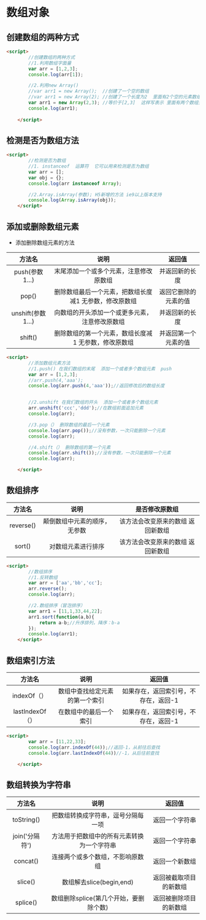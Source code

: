 # 数组对象

## 创建数组的两种方式

```html
<script>
        //创建数组的两种方式
        //1.利用数组字面量
        var arr = [1,2,3];
        console.log(arr[1]);

        //2.利用new Array()
        //var arr1 = new Array();  //创建了一个空的数组
        //var arr1 = new Array(2); //创建了一个长度为2  里面有2个空的元素数组
        var arr1 = new Array(2,3); //等价于[2,3]  这样写表示 里面有两个数组元素  是 2和 3
        console.log(arr1);
        
    </script>
```

## 检测是否为数组方法

```html
<script>
        //检测是否为数组
        //1. instanceof  运算符  它可以用来检测是否为数组
        var arr = [];
        var obj = {};
        console.log(arr instanceof Array);

        //2.Array.isArray(参数); H5新增的方法 ie9以上版本支持
        console.log(Array.isArray(obj));
    </script>
```

## 添加或删除数组元素

* 添加删除数组元素的方法

|      方法名       |                          说明                           |        返回值        |
| :---------------: | :-----------------------------------------------------: | :------------------: |
|  push(参数1...)   |         末尾添加一个或多个元素，注意修改原数组          |    并返回新的长度    |
|       pop()       | 删除数组最后一个元素，把数组长度减1  无参数，修改原数组 | 返回它删除的元素的值 |
| unshift(参数1...) |     向数组的开头添加一个或更多元素，注意修改原数组      |    并返回新的长度    |
|      shift()      |  删除数组的第一个元素，数组长度减1 无参数，修改原数组   | 并返回第一个元素的值 |

```html
<script>
        //添加数组元素方法
        //1.push() 在我们数组的末尾  添加一个或者多个数组元素  push
        var arr = [1,2,3];
        //arr.push(4,'aaa');
        console.log(arr.push(4,'aaa'));//返回修改后的数组长度


        //2.unshift 在我们数组的开头  添加一个或者多个数组元素
        arr.unshift('ccc','ddd');//在数组前面追加元素
        console.log(arr);

        //3.pop（） 删除数组的最后一个元素
        console.log(arr.pop());//没有参数，一次只能删除一个元素
        console.log(arr);

        //4.shift（） 删除数组的第一个元素
        console.log(arr.shift());//没有参数，一次只能删除一个元素
        console.log(arr);

    </script>
```

## 数组排序

|  方法名   |             说明             |           是否修改原数组           |
| :-------: | :--------------------------: | :--------------------------------: |
| reverse() | 颠倒数组中元素的顺序，无参数 | 该方法会改变原来的数组  返回新数组 |
|  sort()   |      对数组元素进行排序      | 该方法会改变原来的数组  返回新数组 |

```html
<script>
        //数组排序
        //1.反转数组
        var arr = ['aa','bb','cc'];
        arr.reverse();
        console.log(arr);

        //2.数组排序（冒泡排序）
        var arr1 = [11,1,33,44,22];
        arr1.sort(function(a,b){
            return a-b;//升序排列，降序：b-a
        });
        console.log(arr1);
    </script>
```

## 数组索引方法

|     方法名      |              说明              |                返回值                |
| :-------------: | :----------------------------: | :----------------------------------: |
|   indexOf（）   | 数组中查找给定元素的第一个索引 | 如果存在，返回索引号，不存在，返回-1 |
| lastIndexOf（） |     在数组中的最后一个索引     | 如果存在，返回索引号，不存在，返回-1 |

```html
<script>
        var arr = [11,22,33];
        console.log(arr.indexOf(44));//返回-1，从前往后查找
        console.log(arr.lastIndexOf(44))//-1，从后往前查找

    </script>
```

## 数组转换为字符串

|     方法名     |                    说明                    |         返回值         |
| :------------: | :----------------------------------------: | :--------------------: |
|   toString()   |     把数组转换成字符串，逗号分隔每一项     |     返回一个字符串     |
| join('分隔符') | 方法用于把数组中的所有元素转换为一个字符串 |     返回一个字符串     |
|    concat()    |      连接两个或多个数组，不影响原数组      |     返回一个新数组     |
|    slice()     |          数组解去slice(begin,end)          | 返回被截取项目的新数组 |
|    splice()    |   数组删除splice(第几个开始，要删除个数)   | 返回被删除项目的新数组 |

